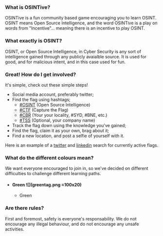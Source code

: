 ### What is OSINTive? 
OSINTive is a fun community based game encouraging you to learn OSINT.  OSINT means Open Source Intelligence, and the word OSINTive is a play on words from "Incentive"... meaning there is an incentive to play OSINT.

### What exactly is OSINT?
OSINT, or Open Source Intelligence, in Cyber Security is any sort of intelligence gained through any publicly avaialble source. It is used for good, and for malicious intent, and in this case used for fun. 

### Great! How do I get involved?
It's simple, check out these simple steps! 
- Social media account, preferably twitter;
- Find the flag using hashtags;
    - [#OSINT](https://twitter.com/search?q=%23OSINT&src=typeahead_click) (Open Source Intelligence)
    - [#CTF](https://twitter.com/search?q=%23CTF&src=typeahead_click) (Capture the Flag)
    - [#CBR](https://twitter.com/search?q=%23CBR&src=typeahead_click) (Your your locality, #SYD, #BNE, etc.)
    - [#TSS](https://twitter.com/search?q=%23TSS&src=typed_query&f=live) (Optional, your company name)
- Track the flag down using the knowledge you've gained;
- Find the flag, claim it as your own, brag about it;
- Find a new location, and post a selfie of yourself with it.

Here is an example of a [twitter](https://twitter.com/search?q=%23OSINT%20%23CBR%20%23CTF&src=typed_query&f=live) and [linkedin](https://www.linkedin.com/search/results/content/?keywords=%23osint%20%23cbr%20%23ctf&origin=SWITCH_SEARCH_VERTICAL) search for currently active flags.

### What do the different colours mean?
We want everyone encouraged to join in, so we've decided on different difficulties to challenge different learning paths.

- #### Green ![](greentag.png =100x20)
    - Green 
### Are there rules?
First and foremost, safety is everyone's responsability. We do not encourage any illegal behaviour, and do not encourage any unsafe activities. 

